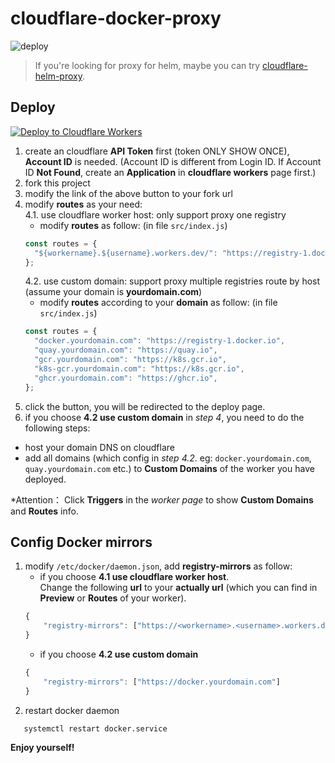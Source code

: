 # cloudflare-docker-proxy

![deploy](https://github.com/kidmil1/cloudflare-docker-proxy/actions/workflows/deploy.yaml/badge.svg)

> If you're looking for proxy for helm, maybe you can try [cloudflare-helm-proxy](github.com/kidmil1/cloudflare-helm-proxy).

## Deploy
[![Deploy to Cloudflare Workers](https://deploy.workers.cloudflare.com/button)](https://deploy.workers.cloudflare.com/?url=https://github.com/kidmil1/cloudflare-docker-proxy)

1. create an cloudflare **API Token** first (token ONLY SHOW ONCE), **Account ID** is needed. (Account ID is different from Login ID. If Account ID **Not Found**, create an **Application** in **cloudflare workers** page first.)
2. fork this project
3. modify the link of the above button to your fork url
4. modify **routes** as your need:    
    4.1. use cloudflare worker host: only support proxy one registry
   - modify **routes** as follow: (in file `src/index.js`)
   ```javascript
   const routes = {
     "${workername}.${username}.workers.dev/": "https://registry-1.docker.io",
   };
   ```
    4.2. use custom domain: support proxy multiple registries route by host (assume your domain is **yourdomain.com**)
   - modify **routes** according to your **domain** as follow: (in file `src/index.js`)
   ```javascript
   const routes = {
     "docker.yourdomain.com": "https://registry-1.docker.io",
     "quay.yourdomain.com": "https://quay.io",
     "gcr.yourdomain.com": "https://k8s.gcr.io",
     "k8s-gcr.yourdomain.com": "https://k8s.gcr.io",
     "ghcr.yourdomain.com": "https://ghcr.io",
   };
   ```  
5. click the button, you will be redirected to the deploy page.
6. if you choose **4.2 use custom domain** in _step 4_, you need to do the following steps:
  - host your domain DNS on cloudflare
  - add all domains (which config in _step 4.2_. eg: `docker.yourdomain.com`, `quay.yourdomain.com` etc.) to **Custom Domains** of the worker you have deployed. 


  *Attention： Click **Triggers** in the _worker page_ to show **Custom Domains** and **Routes** info.


## Config Docker mirrors
1. modify `/etc/docker/daemon.json`, add **registry-mirrors** as follow:
   - if you choose **4.1 use cloudflare worker host**.   
     Change the following **url** to your **actually url** (which you can find in **Preview** or **Routes** of your worker).
    ```javascript
    {
        "registry-mirrors": ["https://<workername>.<username>.workers.dev"]
    }
    ```
    - if you choose **4.2 use custom domain**
    ```javascript
    {
        "registry-mirrors": ["https://docker.yourdomain.com"]
    }
    ```
2. restart docker daemon
```
   systemctl restart docker.service
```

**Enjoy yourself!**
  
